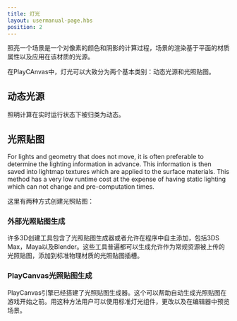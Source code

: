 ```yaml
---
title: 灯光
layout: usermanual-page.hbs
position: 2
---
```


照亮一个场景是一个对像素的颜色和阴影的计算过程，场景的渲染基于平面的材质属性以及应用在该材质的光源。

在PlayCAnvas中，灯光可以大致分为两个基本类别：动态光源和光照贴图。

## 动态光源

照明计算在实时运行状态下被归类为动态。

## 光照贴图

For lights and geometry that does not move, it is often preferable to determine the lighting information in advance. This information is then saved into lightmap textures which are applied to the surface materials. This method has a very low runtime cost at the expense of having static lighting which can not change and pre-computation times.

这里有两种方式创建光照贴图：

### 外部光照贴图生成

许多3D创建工具包含了光照贴图生成器或者允许在程序中自主添加，包括3DS Max，Maya以及Blender。这些工具普遍都可以生成允许作为常规资源被上传的光照贴图，添加到标准物理材质的光照贴图插槽。

### PlayCanvas光照贴图生成

PlayCanvas引擎已经搭建了光照贴图生成器。这个可以帮助自动生成光照贴图在游戏开始之前。用这种方法用户可以使用标准灯光组件，更改以及在编辑器中预览场景。

